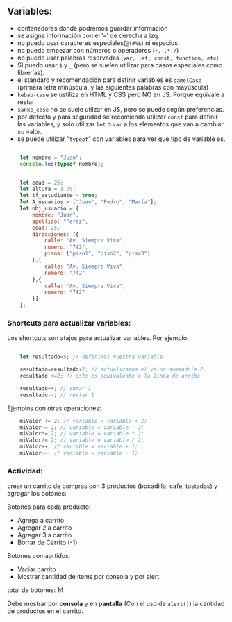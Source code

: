 ## Variables:

 - contenedores donde podremos guardar información
 - se asigna información con el '`=`' de derecha a izq.
 - no puedo usar caracteres especiales(`@!#%&`) ni espacios.
 - no puedo empezar con números o operadores (`+,-,*,/`)
 - no puedo usar palabras reservadas (`var, let, const, function, etc`)
 - SI puedo usar `$` y `_` (pero se suelen utilizar para casos especiales como librerías).
 - el standard y recomendación para definir variables es `camelCase` (primera letra minúscula, y las siguientes palabras con mayúscula)
 - `kebab-case` se ustiliza en HTML y CSS pero NO en JS. Porque equivale a restar
 - `sanke_case` no se suele utilzar en JS, pero se puede según preferencias.
 - por defecto y para seguridad se recomienda utilizar `const` para definir las variables, y solo utilizar `let` o `var` a los elementos que van a cambiar su valor.
 - se puede utilizar "`typeof`" con variables para ver que tipo de variable es.

```js

    let nombre = "Juan";
    console.log(typeof nombre);


    let edad = 25;
    let altura = 1.75;
    let tf_estudiante = true;
    let A_usuarios = ["Juan", "Pedro", "María"];
    let obj_usuario = {
        nombre: "Juan",
        apellido: "Perez",
        edad: 25,
        direcciones: [{
            calle: "Av. Siempre Viva",
            numero: "742",
            pisos: ["piso1", "piso2", "piso3"]
        },{
            calle: "Av. Siempre Viva",
            numero: "742"
        },{
            calle: "Av. Siempre Viva",
            numero: "742"
        }];
    };
```

### Shortcuts para actualizar variables:

Los shortcuts son atajos para actualizar variables. Por ejemplo:
```js

    let resultado=5; // definimos nuestra variable

    resultado=resultado+2; // actualizamos el valor sumandole 2.
    resultado +=2; // este es equivalente a la linea de arriba

    resultado++; // sumar 1
    resultado--; // restar 1
```


Ejemplos con otras operaciones:
```js
    miValor += 2; // variable = variable + 2;
    miValor-= 2; // variable = variable - 2;
    miValor*= 2; // variable = variable * 2;
    miValor/= 2; // variable = variable / 2;
    miValor++; // variable = variable + 1;
    miValor--; // variable = variable - 1;
```

### Actividad:
 crear un carrito de compras con 3 productos (bocadillo, cafe, tostadas) y agregar los botones:

Botones para cada producto:
 - Agrega a carrito
 - Agregar 2 a carrito 
 - Agregar 3 a carrito 
 - Borrar de Carrito  (-1)

 Botones comaprtidos:
 - Vaciar carrito
 - Mostrar cantidad de items por consola y por alert.

total de botones: 14

Debe mostrar por **consola** y en **pantalla** (Con el uso de `alert()`) la cantidad de productos en el carrito.